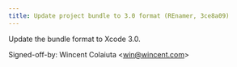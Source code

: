 ```yaml
---
title: Update project bundle to 3.0 format (REnamer, 3ce8a09)
---
```


Update the bundle format to Xcode 3.0.

Signed-off-by: Wincent Colaiuta &lt;win@wincent.com&gt;
